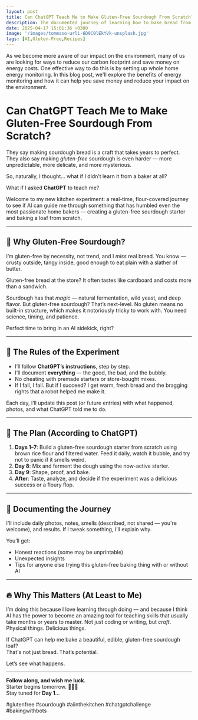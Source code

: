 ```yaml
---
layout: post
title: Can ChatGPT Teach Me to Make Gluten-Free Sourdough From Scratch?
description: The documented journey of learning how to bake bread from ChatGPT
date: 2025-04-17 15:01:36 +0300
image: '/images/tommaso-urli-6D9C0lEkYVk-unsplash.jpg'
tags: [AI,Gluten-Free,Recipes]
---
```

As we become more aware of our impact on the environment, many of us are looking for ways to reduce our carbon footprint and save money on energy costs. One effective way to do this is by setting up whole home energy monitoring. In this blog post, we'll explore the benefits of energy monitoring and how it can help you save money and reduce your impact on the environment.


# Can ChatGPT Teach Me to Make Gluten-Free Sourdough From Scratch?

They say making sourdough bread is a craft that takes years to perfect.  
They also say making *gluten-free* sourdough is even harder — more unpredictable, more delicate, and more mysterious.

So, naturally, I thought… what if I didn’t learn it from a baker at all?

What if I asked **ChatGPT** to teach me?

Welcome to my new kitchen experiment: a real-time, flour-covered journey to see if AI can guide me through something that has humbled even the most passionate home bakers — creating a gluten-free sourdough starter and baking a loaf from scratch.

---

## 🧪 Why Gluten-Free Sourdough?

I’m gluten-free by necessity, not trend, and I *miss* real bread. You know — crusty outside, tangy inside, good enough to eat plain with a slather of butter.

Gluten-free bread at the store? It often tastes like cardboard and costs more than a sandwich.

Sourdough has that *magic* — natural fermentation, wild yeast, and deep flavor. But gluten-free sourdough? That’s next-level. No gluten means no built-in structure, which makes it notoriously tricky to work with. You need science, timing, and patience.

Perfect time to bring in an AI sidekick, right?

---

## 🤖 The Rules of the Experiment

- I’ll follow **ChatGPT’s instructions**, step by step.
- I’ll document **everything** — the good, the bad, and the bubbly.
- No cheating with premade starters or store-bought mixes.
- If I fail, I fail. But if I succeed? I get warm, fresh bread and the bragging rights that a robot helped me make it.

Each day, I’ll update this post (or future entries) with what happened, photos, and what ChatGPT told me to do.

---

## 📅 The Plan (According to ChatGPT)

1. **Days 1–7**: Build a gluten-free sourdough starter from scratch using brown rice flour and filtered water. Feed it daily, watch it bubble, and try not to panic if it smells weird.
2. **Day 8**: Mix and ferment the dough using the now-active starter.
3. **Day 9**: Shape, proof, and bake.
4. **After**: Taste, analyze, and decide if the experiment was a delicious success or a floury flop.

---

## 📸 Documenting the Journey

I'll include daily photos, notes, smells (described, not shared — you're welcome), and results. If I tweak something, I’ll explain why.

You’ll get:
- Honest reactions (some may be unprintable)
- Unexpected insights
- Tips for anyone else trying this gluten-free baking thing with or without AI

---

## 🔥 Why This Matters (At Least to Me)

I’m doing this because I love learning through doing — and because I think AI has the power to become an amazing tool for teaching skills that usually take months or years to master. Not just coding or writing, but *craft*. Physical things. Delicious things.

If ChatGPT can help me bake a beautiful, edible, gluten-free sourdough loaf?  
That's not just bread. That’s potential.

Let’s see what happens.

---

**Follow along, and wish me luck.**  
Starter begins tomorrow. 👩‍🔬🥣  
Stay tuned for **Day 1**...

#glutenfree #sourdough #aiinthekitchen #chatgptchallenge #bakingwithbots
